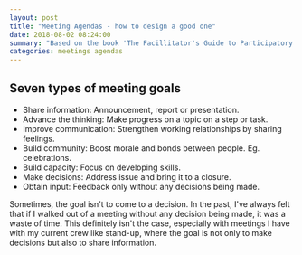 ```yaml
---
layout: post
title: "Meeting Agendas - how to design a good one"
date: 2018-08-02 08:24:00
summary: "Based on the book 'The Facillitator's Guide to Participatory Decision Making'"
categories: meetings agendas
---
```


## Seven types of meeting goals

- Share information: Announcement, report or presentation.
- Advance the thinking: Make progress on a topic on a step or task.
- Improve communication: Strengthen working relationships by sharing feelings.
- Build community: Boost morale and bonds between people. Eg. celebrations.
- Build capacity: Focus on developing skills.
- Make decisions: Address issue and bring it to a closure.
- Obtain input: Feedback only without any decisions being made.

Sometimes, the goal isn't to come to a decision. In the past, I've always felt that if I walked out of a meeting without any decision being made, it was a waste of time. This definitely isn't the case, especially with meetings I have with my current crew like stand-up, where the goal is not only to make decisions but also to share information.
